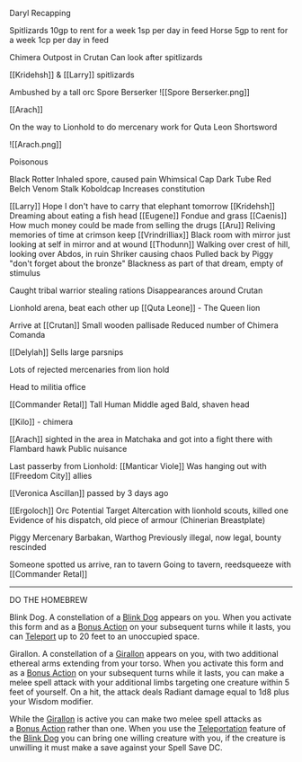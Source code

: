 Daryl Recapping

Spitlizards
	10gp to rent for a week
	1sp per day in feed
Horse
	5gp to rent for a week
	1cp per day in feed

Chimera Outpost in Crutan
	Can look after spitlizards

[[Kridehsh]] & [[Larry]] spitlizards

Ambushed by a tall orc
Spore Berserker
![[Spore Berserker.png]]


[[Arach]]

On the way to Lionhold to do mercenary work for Quta Leon
Shortsword 

![[Arach.png]]

Poisonous

Black Rotter 
	Inhaled spore, caused pain
Whimsical Cap
Dark Tube
Red Belch
Venom Stalk
Koboldcap
	Increases constitution


[[Larry]]
	Hope I don't have to carry that elephant tomorrow
[[Kridehsh]]
	Dreaming about eating a fish head
[[Eugene]]
	Fondue and grass
[[Caenis]]
	How much money could be made from selling the drugs
[[Aru]]
	Reliving memories of time at crimson keep
[[Vrindrilliax]]
	Black room with mirror just looking at self in mirror and at wound
[[Thodunn]]
	Walking over crest of hill, looking over Abdos, in ruin
	Shriker causing chaos
	Pulled back by Piggy "don't forget about the bronze"
	Blackness as part of that dream, empty of stimulus


Caught tribal warrior stealing rations
Disappearances around Crutan

Lionhold arena, beat each other up
[[Quta Leone]] - The Queen lion


Arrive at [[Crutan]]
Small wooden pallisade
Reduced number of Chimera Comanda

[[Delylah]]
	Sells large parsnips

Lots of rejected mercenaries from lion hold

Head to militia office

[[Commander Retal]]
Tall Human
Middle aged
Bald, shaven head

[[Kilo]] - chimera

[[Arach]] sighted in the area in Matchaka and got into a fight there with Flambard hawk
Public nuisance

Last passerby from Lionhold:
[[Manticar Viole]] 
	Was hanging out with [[Freedom City]] allies

[[Veronica Ascillan]] passed by 3 days ago

[[Ergoloch]]
	Orc
	Potential Target
	Altercation with lionhold scouts, killed one
	Evidence of his dispatch, old piece of armour (Chinerian Breastplate)

Piggy 
	Mercenary Barbakan, Warthog
	Previously illegal, now legal, bounty rescinded

Someone spotted us arrive, ran to tavern
Going to tavern, reedsqueeze with [[Commander Retal]]


<hr>

DO THE HOMEBREW


Blink Dog. A constellation of a [Blink Dog](https://5e.tools/bestiary.html#blink%20dog_mm) appears on you. When you activate this form and as a [Bonus Action](https://5e.tools/variantrules.html#bonus%20action_xphb) on your subsequent turns while it lasts, you can [Teleport](https://5e.tools/variantrules.html#teleportation_xphb) up to 20 feet to an unoccupied space.

Girallon. A constellation of a [Girallon](https://5e.tools/bestiary.html#girallon_mpmm) appears on you, with two additional ethereal arms extending from your torso. When you activate this form and as a [Bonus Action](https://5e.tools/variantrules.html#bonus%20action_xphb) on your subsequent turns while it lasts, you can make a melee spell attack with your additional limbs targeting one creature within 5 feet of yourself. On a hit, the attack deals Radiant damage equal to 1d8 plus your Wisdom modifier.

While the [Girallon](https://5e.tools/bestiary.html#girallon_mpmm) is active you can make two melee spell attacks as a [Bonus Action](https://5e.tools/variantrules.html#bonus%20action_xphb) rather than one. When you use the [Teleportation](https://5e.tools/variantrules.html#teleportation_xphb) feature of the [Blink Dog](https://5e.tools/bestiary.html#blink%20dog_mm) you can bring one willing creature with you, if the creature is unwilling it must make a save against your Spell Save DC.





